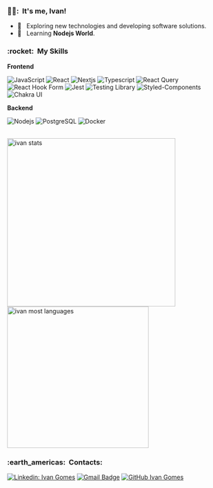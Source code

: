 <h3> 🧝‍♂️: &nbsp;It's me, Ivan! </h3>

- 🤔 &nbsp; Exploring new technologies and developing software solutions.
- 🌱 &nbsp; Learning **Nodejs World**.

<h3> :rocket: &nbsp;My Skills </h3>

**Frontend**

  ![JavaScript](https://img.shields.io/badge/-JavaScript-333333?style=flat&logo=javascript)
  ![React](https://img.shields.io/badge/-React-333333?style=flat&logo=react)
  ![Nextjs](https://img.shields.io/badge/-Nextjs-333333?style=flat&logo=next.js)
  ![Typescript](https://img.shields.io/badge/-Typescript-333333?style=flat&logo=typescript)
  ![React Query](https://img.shields.io/badge/-ReactQuery-333333?style=flat&logo=reactquery)
  ![React Hook Form](https://img.shields.io/badge/-ReactHookForm-333333?style=flat&logo=reacthookform)
  ![Jest](https://img.shields.io/badge/-Jest-333333?style=flat&logo=jest)
  ![Testing Library](https://img.shields.io/badge/-TestingLibrary-333333?style=flat&logo=testinglibrary)
  ![Styled-Components](https://img.shields.io/badge/-StyledComponents-333333?style=flat&logo=styledcomponents)
  ![Chakra UI](https://img.shields.io/badge/-ChakraUI-333333?style=flat&logo=chakraui)

**Backend**

  ![Nodejs](https://img.shields.io/badge/-Nodejs-333333?style=flat&logo=node.js)
  ![PostgreSQL](https://img.shields.io/badge/-PostgreSQL-333333?style=flat&logo=postgresql)
  ![Docker](https://img.shields.io/badge/-Docker-333333?style=flat&logo=docker)

<br/>

   <a href="https://github.com/ivangomestr">
  <img width="390em" src="https://github-readme-stats.vercel.app/api?username=ivangomestr&show_icons=true&theme=vision-friendly-dark" alt="ivan stats"/>
</a>

<a href="https://github.com/ivangomestr">
  <img width="328em" src="https://github-readme-stats.vercel.app/api/top-langs/?username=ivangomestr&layout=compact&theme=vision-friendly-dark" alt="ivan most languages"/>
</a>

<br/>

<h3> :earth_americas: &nbsp;Contacts: </h3> 

[![Linkedin: Ivan Gomes](https://img.shields.io/badge/-ivan-blue?style=flat-square&logo=Linkedin&logoColor=white&link=https://www.linkedin.com/in/ivan-gomes-883820214/)](https://www.linkedin.com/in/ivan-gomes-883820214/)
[![Gmail Badge](https://img.shields.io/badge/-ivanjunior.pt@gmail.com-006bed?style=flat-square&logo=Gmail&logoColor=white&link=mailto:ivanjunior.pt@gmail.com)](mailto:ivanjunior.pt@gmail.com)
[![GitHub Ivan Gomes]( https://img.shields.io/github/followers/ivangomestr?label=follow&style=social)](https://github.com/ivangomestr)

